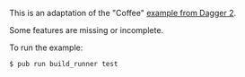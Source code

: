 This is an adaptation of the "Coffee"
[example from Dagger 2](https://github.com/google/dagger/tree/master/examples/simple/src/main/java/coffee).

Some features are missing or incomplete.

To run the example:
```bash
$ pub run build_runner test
```
